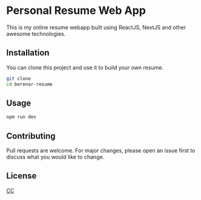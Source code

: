 # Personal Resume Web App

This is my online resume webapp built using ReactJS, NextJS and other awesome technologies.
## Installation

You can clone this project and use it to build your own resume.

```bash
git clone
cd berenar-resume
```

## Usage

```bash
npm run dev
```

## Contributing
Pull requests are welcome. For major changes, please open an issue first to discuss what you would like to change.

## License
[CC](https://creativecommons.org/licenses/)